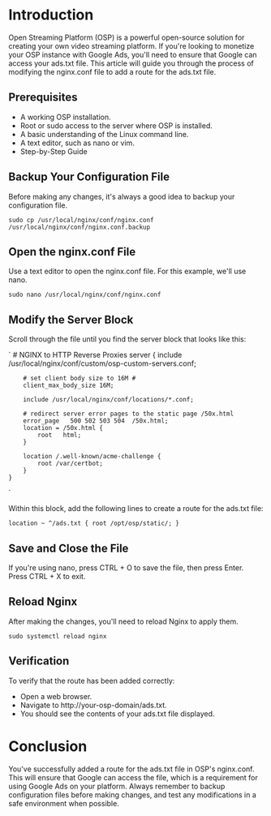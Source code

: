# Introduction

Open Streaming Platform (OSP) is a powerful open-source solution for creating your own video streaming platform. If you're looking to monetize your OSP instance with Google Ads, you'll need to ensure that Google can access your ads.txt file. This article will guide you through the process of modifying the nginx.conf file to add a route for the ads.txt file.

## Prerequisites

- A working OSP installation.
- Root or sudo access to the server where OSP is installed.
- A basic understanding of the Linux command line.
- A text editor, such as nano or vim.
- Step-by-Step Guide

## Backup Your Configuration File

Before making any changes, it's always a good idea to backup your configuration file.

`sudo cp /usr/local/nginx/conf/nginx.conf /usr/local/nginx/conf/nginx.conf.backup`

## Open the nginx.conf File

Use a text editor to open the nginx.conf file. For this example, we'll use nano.

`sudo nano /usr/local/nginx/conf/nginx.conf`

## Modify the Server Block

Scroll through the file until you find the server block that looks like this:

`
    # NGINX to HTTP Reverse Proxies
    server {
        include /usr/local/nginx/conf/custom/osp-custom-servers.conf;
    
        # set client body size to 16M #
        client_max_body_size 16M;
    
        include /usr/local/nginx/conf/locations/*.conf;
    
        # redirect server error pages to the static page /50x.html
        error_page   500 502 503 504  /50x.html;
        location = /50x.html {
            root   html;
        }
    
        location /.well-known/acme-challenge {
            root /var/certbot;
        }
    }
`

Within this block, add the following lines to create a route for the ads.txt file:

`
    location ~ ^/ads.txt {
        root /opt/osp/static/;
    }
`

## Save and Close the File

If you're using nano, press CTRL + O to save the file, then press Enter. Press CTRL + X to exit.

## Reload Nginx

After making the changes, you'll need to reload Nginx to apply them.

`
    sudo systemctl reload nginx
`

## Verification

To verify that the route has been added correctly:

- Open a web browser.
- Navigate to http://your-osp-domain/ads.txt.
- You should see the contents of your ads.txt file displayed.

# Conclusion

You've successfully added a route for the ads.txt file in OSP's nginx.conf. This will ensure that Google can access the file, which is a requirement for using Google Ads on your platform. Always remember to backup configuration files before making changes, and test any modifications in a safe environment when possible.
